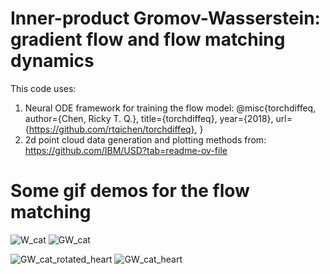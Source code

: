 # Inner-product Gromov-Wasserstein: gradient flow and flow matching dynamics

This code uses:
1) Neural ODE framework for training the flow model:
       @misc{torchdiffeq,
      author={Chen, Ricky T. Q.},
      title={torchdiffeq},
      year={2018},
      url={https://github.com/rtqichen/torchdiffeq},
      }
2) 2d point cloud data generation and plotting methods from: https://github.com/IBM/USD?tab=readme-ov-file


# Some gif demos for the flow matching
![W_cat](https://github.com/user-attachments/assets/db2bcb72-f33e-4b35-ba5b-3bfaf5830f82)
![GW_cat](https://github.com/user-attachments/assets/0fc50474-d885-46ac-af7f-2a18a4efcd5e)

![GW_cat_rotated_heart](https://github.com/user-attachments/assets/231fa71c-47bd-4877-aa1f-3751fc4ba545)
![GW_cat_heart](https://github.com/user-attachments/assets/fdef2cad-dbaa-46de-a606-ad0573c54a77)
